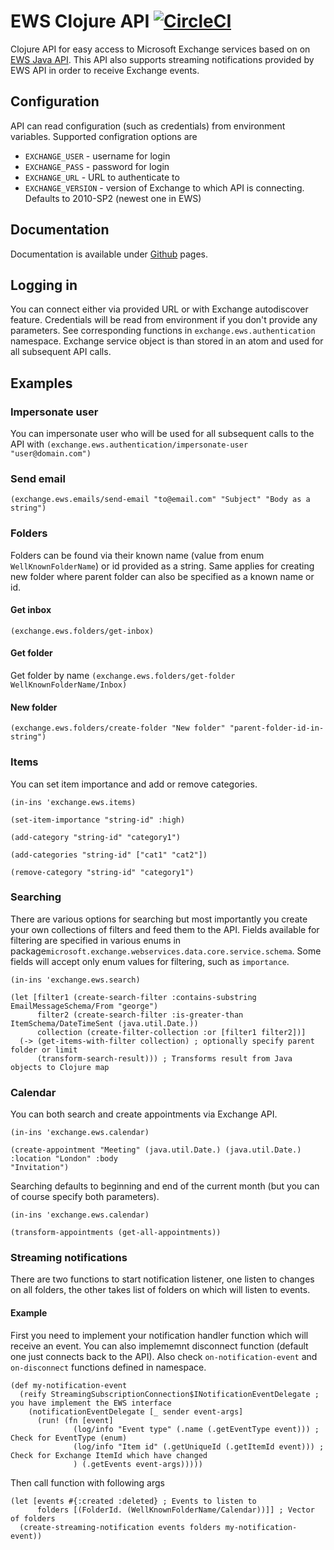 # EWS Clojure API [![CircleCI](https://circleci.com/gh/pmensik/exchange-api/tree/master.svg?style=svg)](https://circleci.com/gh/pmensik/exchange-api/tree/master)

Clojure API for easy access to Microsoft Exchange services based on on [EWS Java API](https://github.com/OfficeDev/ews-java-api). This API also supports streaming notifications provided by EWS API in order to receive Exchange events.

## Configuration

API can read configuration (such as credentials) from environment variables. Supported configration options are

 - `EXCHANGE_USER` - username for login
 - `EXCHANGE_PASS` - password for login
 - `EXCHANGE_URL` - URL to authenticate to
 - `EXCHANGE_VERSION` - version of Exchange to which API is connecting. Defaults to 2010-SP2 (newest one in EWS)

## Documentation

Documentation is available under [Github](https://temify.github.io/ews-clojure-api/) pages.

## Logging in

You can connect either via provided URL or with Exchange autodiscover feature. Credentials will be read from environment
if you don't provide any parameters. See corresponding functions in `exchange.ews.authentication` namespace. Exchange
service object is than stored in an atom and used for all subsequent API calls.

## Examples

### Impersonate user

You can impersonate user who will be used for all subsequent calls to the API with
`(exchange.ews.authentication/impersonate-user "user@domain.com")`

### Send email

`(exchange.ews.emails/send-email "to@email.com" "Subject" "Body as a string")`

### Folders

Folders can be found via their known name (value from enum `WellKnownFolderName`) or id provided as a string. Same
applies for creating new folder where parent folder can also be specified as a known name or id.

#### Get inbox

`(exchange.ews.folders/get-inbox)`

#### Get folder

Get folder by name `(exchange.ews.folders/get-folder WellKnownFolderName/Inbox)`

#### New folder

`(exchange.ews.folders/create-folder "New folder" "parent-folder-id-in-string")`

### Items

You can set item importance and add or remove categories.

```
(in-ins 'exchange.ews.items)

(set-item-importance "string-id" :high)

(add-category "string-id" "category1")

(add-categories "string-id" ["cat1" "cat2"])

(remove-category "string-id" "category1")
```

### Searching

There are various options for searching but most importantly you create your own collections of filters and feed them to
the API. Fields available for filtering are specified in various enums in package`microsoft.exchange.webservices.data.core.service.schema`.
Some fields will accept only enum values for filtering, such as `importance`.

```
(in-ins 'exchange.ews.search)

(let [filter1 (create-search-filter :contains-substring EmailMessageSchema/From "george")
      filter2 (create-search-filter :is-greater-than ItemSchema/DateTimeSent (java.util.Date.))
      collection (create-filter-collection :or [filter1 filter2])]
  (-> (get-items-with-filter collection) ; optionally specify parent folder or limit
      (transform-search-result))) ; Transforms result from Java objects to Clojure map
```

### Calendar

You can both search and create appointments via Exchange API.

```
(in-ins 'exchange.ews.calendar)

(create-appointment "Meeting" (java.util.Date.) (java.util.Date.) :location "London" :body
"Invitation")
```

Searching defaults to beginning and end of the current month (but you can of course specify both parameters).

```
(in-ins 'exchange.ews.calendar)

(transform-appointments (get-all-appointments))
```


### Streaming notifications

There are two functions to start notification listener, one listen to changes on all folders, the other takes list of
folders on which will listen to events.

#### Example
First you need to implement your notification handler function which will receive an event. You can also implememnt disconnect function (default one just connects back to the API). Also check `on-notification-event` and `on-disconnect` functions defined in namespace.
```
(def my-notification-event
  (reify StreamingSubscriptionConnection$INotificationEventDelegate ; you have implement the EWS interface
    (notificationEventDelegate [_ sender event-args]
      (run! (fn [event]
              (log/info "Event type" (.name (.getEventType event))) ; Check for EventType (enum)
              (log/info "Item id" (.getUniqueId (.getItemId event))) ; Check for Exchange ItemId which have changed
              ) (.getEvents event-args)))))
```
Then call function with following args
```
(let [events #{:created :deleted} ; Events to listen to
      folders [(FolderId. (WellKnownFolderName/Calendar))]] ; Vector of folders
  (create-streaming-notification events folders my-notification-event))
```

